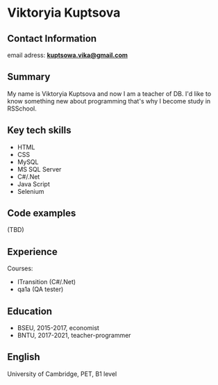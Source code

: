 ﻿# Viktoryia Kuptsova

## Contact Information

email adress: **kuptsowa.vika@gmail.com**

## Summary

My name is Viktoryia Kuptsova and now I am a teacher of DB. I'd like to know something new about programming that's why I become study in RSSchool. 

## Key tech skills

* HTML
* CSS
* MySQL
* MS SQL Server
* C#/.Net
* Java Script
* Selenium

## Code examples

(TBD)

## Experience

Courses: 
* ITransition (C#/.Net)
* qa1a (QA tester)

## Education

* BSEU, 2015-2017, economist
* BNTU, 2017-2021, teacher-programmer

## English

University of Cambridge, PET, B1 level